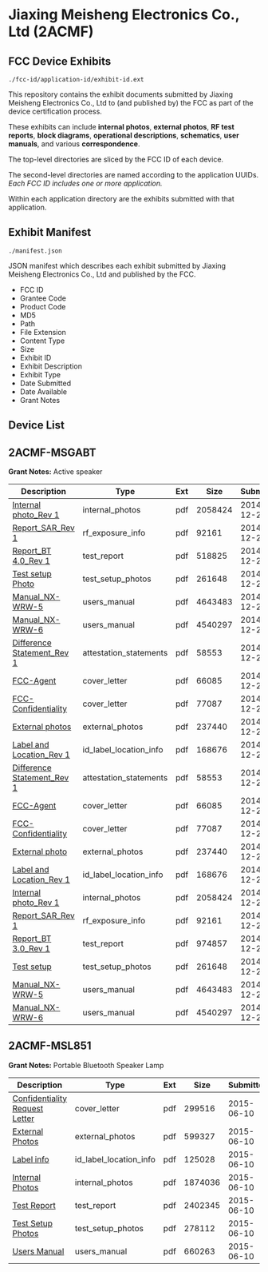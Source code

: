 # Jiaxing Meisheng Electronics Co., Ltd (2ACMF)
## FCC Device Exhibits

```
./fcc-id/application-id/exhibit-id.ext
```

This repository contains the exhibit documents submitted by Jiaxing Meisheng Electronics Co., Ltd to (and published by) the FCC as part of the device certification process.

These exhibits can include **internal photos**, **external photos**, **RF test reports**, **block diagrams**, **operational descriptions**, **schematics**, **user manuals**, and various **correspondence**.

The top-level directories are sliced by the FCC ID of each device.

The second-level directories are named according to the application UUIDs. *Each FCC ID includes one or more application.*

Within each application directory are the exhibits submitted with that application. 

## Exhibit Manifest

```
./manifest.json
```

JSON manifest which describes each exhibit submitted by Jiaxing Meisheng Electronics Co., Ltd and published by the FCC.

- FCC ID
- Grantee Code
- Product Code
- MD5
- Path
- File Extension
- Content Type
- Size
- Exhibit ID
- Exhibit Description
- Exhibit Type
- Date Submitted
- Date Available
- Grant Notes

## Device List
## 2ACMF-MSGABT
**Grant Notes:** Active speaker

| Description | Type | Ext | Size | Submitted | Available |
| ----------- | ---- | --- | ---- | --------- | --------- |
| [Internal photo_Rev 1](2ACMF-MSGABT/0d58ac4b2399aec22e7f701661925f9d/2484529.pdf) | internal_photos | pdf | 2058424 | 2014-12-24 | 2014-12-25 |
| [Report_SAR_Rev 1](2ACMF-MSGABT/0d58ac4b2399aec22e7f701661925f9d/2484533.pdf) | rf_exposure_info | pdf | 92161 | 2014-12-24 | 2014-12-25 |
| [Report_BT 4.0_Rev 1](2ACMF-MSGABT/0d58ac4b2399aec22e7f701661925f9d/2484538.pdf) | test_report | pdf | 518825 | 2014-12-24 | 2014-12-25 |
| [Test setup Photo](2ACMF-MSGABT/0d58ac4b2399aec22e7f701661925f9d/2484534.pdf) | test_setup_photos | pdf | 261648 | 2014-12-24 | 2014-12-25 |
| [Manual_NX-WRW-5](2ACMF-MSGABT/0d58ac4b2399aec22e7f701661925f9d/2484539.pdf) | users_manual | pdf | 4643483 | 2014-12-24 | 2014-12-25 |
| [Manual_NX-WRW-6](2ACMF-MSGABT/0d58ac4b2399aec22e7f701661925f9d/2484540.pdf) | users_manual | pdf | 4540297 | 2014-12-24 | 2014-12-25 |
| [Difference Statement_Rev 1](2ACMF-MSGABT/0d58ac4b2399aec22e7f701661925f9d/2484527.pdf) | attestation_statements | pdf | 58553 | 2014-12-24 | 2014-12-25 |
| [FCC-Agent](2ACMF-MSGABT/0d58ac4b2399aec22e7f701661925f9d/2484525.pdf) | cover_letter | pdf | 66085 | 2014-12-24 | 2014-12-25 |
| [FCC-Confidentiality](2ACMF-MSGABT/0d58ac4b2399aec22e7f701661925f9d/2484526.pdf) | cover_letter | pdf | 77087 | 2014-12-24 | 2014-12-25 |
| [External photos](2ACMF-MSGABT/0d58ac4b2399aec22e7f701661925f9d/2484528.pdf) | external_photos | pdf | 237440 | 2014-12-24 | 2014-12-25 |
| [Label and Location_Rev 1](2ACMF-MSGABT/0d58ac4b2399aec22e7f701661925f9d/2484530.pdf) | id_label_location_info | pdf | 168676 | 2014-12-24 | 2014-12-25 |
| [Difference Statement_Rev 1](2ACMF-MSGABT/392051eb374da3736985765ecc539378/2484527.pdf) | attestation_statements | pdf | 58553 | 2014-12-24 | 2014-12-25 |
| [FCC-Agent](2ACMF-MSGABT/392051eb374da3736985765ecc539378/2484525.pdf) | cover_letter | pdf | 66085 | 2014-12-24 | 2014-12-25 |
| [FCC-Confidentiality](2ACMF-MSGABT/392051eb374da3736985765ecc539378/2484526.pdf) | cover_letter | pdf | 77087 | 2014-12-24 | 2014-12-25 |
| [External photo](2ACMF-MSGABT/392051eb374da3736985765ecc539378/2484528.pdf) | external_photos | pdf | 237440 | 2014-12-24 | 2014-12-25 |
| [Label and Location_Rev 1](2ACMF-MSGABT/392051eb374da3736985765ecc539378/2484530.pdf) | id_label_location_info | pdf | 168676 | 2014-12-24 | 2014-12-25 |
| [Internal photo_Rev 1](2ACMF-MSGABT/392051eb374da3736985765ecc539378/2484529.pdf) | internal_photos | pdf | 2058424 | 2014-12-24 | 2014-12-25 |
| [Report_SAR_Rev 1](2ACMF-MSGABT/392051eb374da3736985765ecc539378/2484533.pdf) | rf_exposure_info | pdf | 92161 | 2014-12-24 | 2014-12-25 |
| [Report_BT 3.0_Rev 1](2ACMF-MSGABT/392051eb374da3736985765ecc539378/2484582.pdf) | test_report | pdf | 974857 | 2014-12-24 | 2014-12-25 |
| [Test setup](2ACMF-MSGABT/392051eb374da3736985765ecc539378/2484534.pdf) | test_setup_photos | pdf | 261648 | 2014-12-24 | 2014-12-25 |
| [Manual_NX-WRW-5](2ACMF-MSGABT/392051eb374da3736985765ecc539378/2484539.pdf) | users_manual | pdf | 4643483 | 2014-12-24 | 2014-12-25 |
| [Manual_NX-WRW-6](2ACMF-MSGABT/392051eb374da3736985765ecc539378/2484540.pdf) | users_manual | pdf | 4540297 | 2014-12-24 | 2014-12-25 |
## 2ACMF-MSL851
**Grant Notes:** Portable Bluetooth Speaker Lamp

| Description | Type | Ext | Size | Submitted | Available |
| ----------- | ---- | --- | ---- | --------- | --------- |
| [Confidentiality Request Letter](2ACMF-MSL851/163834a6a51210a85240f5c85db40dbd/2642848.pdf) | cover_letter | pdf | 299516 | 2015-06-10 | 2015-06-10 |
| [External Photos](2ACMF-MSL851/163834a6a51210a85240f5c85db40dbd/2642849.pdf) | external_photos | pdf | 599327 | 2015-06-10 | 2015-06-10 |
| [Label info](2ACMF-MSL851/163834a6a51210a85240f5c85db40dbd/2642860.pdf) | id_label_location_info | pdf | 125028 | 2015-06-10 | 2015-06-10 |
| [Internal Photos](2ACMF-MSL851/163834a6a51210a85240f5c85db40dbd/2642851.pdf) | internal_photos | pdf | 1874036 | 2015-06-10 | 2015-06-10 |
| [Test Report](2ACMF-MSL851/163834a6a51210a85240f5c85db40dbd/2642862.pdf) | test_report | pdf | 2402345 | 2015-06-10 | 2015-06-10 |
| [Test Setup Photos](2ACMF-MSL851/163834a6a51210a85240f5c85db40dbd/2642865.pdf) | test_setup_photos | pdf | 278112 | 2015-06-10 | 2015-06-10 |
| [Users Manual](2ACMF-MSL851/163834a6a51210a85240f5c85db40dbd/2642867.pdf) | users_manual | pdf | 660263 | 2015-06-10 | 2015-06-10 |
